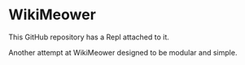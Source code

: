 # WikiMeower

This GitHub repository has a Repl attached to it.

Another attempt at WikiMeower designed to be modular and simple.
